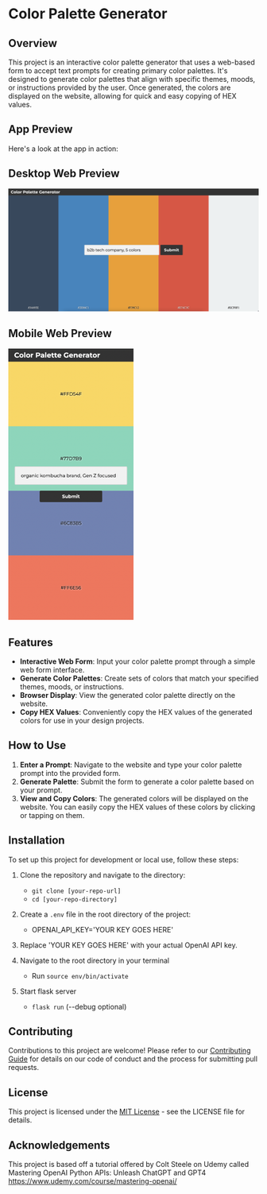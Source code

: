 # Color Palette Generator

## Overview

This project is an interactive color palette generator that uses a web-based form to accept text prompts for creating primary color palettes. It's designed to generate color palettes that align with specific themes, moods, or instructions provided by the user. Once generated, the colors are displayed on the website, allowing for quick and easy copying of HEX values.

## App Preview

Here's a look at the app in action:

## Desktop Web Preview

![Desktop Web preview](images/app-image-desktop.png)

## Mobile Web Preview

<img src="images/app-image-mobile.png" style="width: 50%;" alt="Mobile Web preview">

## Features

- **Interactive Web Form**: Input your color palette prompt through a simple web form interface.
- **Generate Color Palettes**: Create sets of colors that match your specified themes, moods, or instructions.
- **Browser Display**: View the generated color palette directly on the website.
- **Copy HEX Values**: Conveniently copy the HEX values of the generated colors for use in your design projects.

## How to Use

1. **Enter a Prompt**: Navigate to the website and type your color palette prompt into the provided form.
2. **Generate Palette**: Submit the form to generate a color palette based on your prompt.
3. **View and Copy Colors**: The generated colors will be displayed on the website. You can easily copy the HEX values of these colors by clicking or tapping on them.

## Installation

To set up this project for development or local use, follow these steps:

1. Clone the repository and navigate to the directory:
   - `git clone [your-repo-url]`
   - `cd [your-repo-directory]`

2. Create a `.env` file in the root directory of the project:
   - OPENAI_API_KEY='YOUR KEY GOES HERE'
3. Replace 'YOUR KEY GOES HERE' with your actual OpenAI API key.
4. Navigate to the root directory in your terminal
    - Run `source env/bin/activate`
5. Start flask server
    - `flask run` (--debug optional)

## Contributing

Contributions to this project are welcome! Please refer to our [Contributing Guide](CONTRIBUTING.md) for details on our code of conduct and the process for submitting pull requests.

## License

This project is licensed under the [MIT License](LICENSE) - see the LICENSE file for details.

## Acknowledgements

This project is based off a tutorial offered by Colt Steele on Udemy called Mastering OpenAI Python APIs: Unleash ChatGPT and GPT4
<https://www.udemy.com/course/mastering-openai/>

